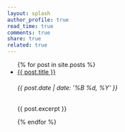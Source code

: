 ```yaml
---
layout: splash
author_profile: true
read_time: true
comments: true
share: true
related: true
---
```



<ul>
  {% for post in site.posts %}
    <li>
      <a href="{{ post.url }}">{{ post.title }}</a><br>
      <h6> {{ post.date | date: '%B %d, %Y' }} </h6><p>{{ post.excerpt }}</p>
    </li>
  {% endfor %}
</ul>
